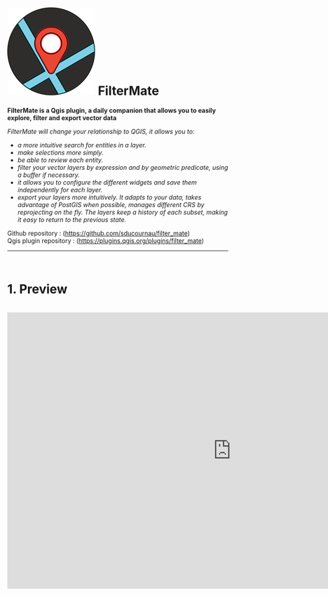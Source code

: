 # ![alt title logo](https://github.com/sducournau/filter_mate/blob/main/icon.png?raw=true) FilterMate

**FilterMate is a Qgis plugin, a daily companion that allows you to easily explore, filter and export vector data**

*FilterMate will change your relationship to QGIS, it allows you to:*
- *a more intuitive search for entities in a layer.*
- *make selections more simply.*
- *be able to review each entity.*
- *filter your vector layers by expression and by geometric predicate, using a buffer if necessary.*
- *it allows you to configure the different widgets and save them independently for each layer.*
- *export your layers more intuitively.*
*It adapts to your data, takes advantage of PostGIS when possible, manages different CRS by reprojecting on the fly.*
*The layers keep a history of each subset, making it easy to return to the previous state.*

Github repository : (https://github.com/sducournau/filter_mate)
<br>
Qgis plugin repository : (https://plugins.qgis.org/plugins/filter_mate)

******

<br>

# 1. Preview
<br>

<iframe width="1020" height="630" src="https://www.youtube.com/embed/2gOEPrdl2Bo?si=_YGOAjwUPLth91pf" title="YouTube video player" frameborder="0" allow="accelerometer; autoplay; clipboard-write; encrypted-media; gyroscope; picture-in-picture; web-share" allowfullscreen></iframe>
